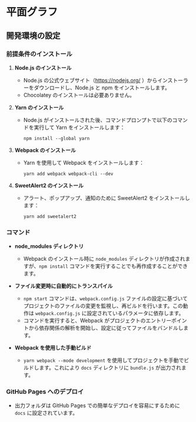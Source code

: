 # 平面グラフ

## 開発環境の設定

### 前提条件のインストール

1. **Node.js のインストール**

   - Node.js の公式ウェブサイト（https://nodejs.org/ ）からインストーラーをダウンロードし、Node.js と npm をインストールします。
   - Chocolatey のインストールは必要ありません。

2. **Yarn のインストール**

   - Node.js がインストールされた後、コマンドプロンプトで以下のコマンドを実行して Yarn をインストールします：
     ```
     npm install --global yarn
     ```

3. **Webpack のインストール**

   - Yarn を使用して Webpack をインストールします：
     ```
     yarn add webpack webpack-cli --dev
     ```

4. **SweetAlert2 のインストール**
   - アラート、ポップアップ、通知のために SweetAlert2 をインストールします：
     ```
     yarn add sweetalert2
     ```

### コマンド

- **node_modules ディレクトリ**

  - Webpack のインストール時に `node_modules` ディレクトリが作成されますが、`npm install` コマンドを実行することでも再作成することができます。

- **ファイル変更時に自動的にトランスパイル**

  - `npm start` コマンドは、`webpack.config.js` ファイルの設定に基づいてプロジェクトのファイルの変更を監視し、再ビルドを行います。この動作は `webpack.config.js` に設定されているパラメータに依存します。
  - コマンドを実行すると、Webpack がプロジェクトのエントリーポイントから依存関係の解析を開始し、設定に従ってファイルをバンドルします。

- **Webpack を使用した手動ビルド**
  - `yarn webpack --mode development` を使用してプロジェクトを手動でビルドします。これにより `docs` ディレクトリに `bundle.js` が出力されます。

### GitHub Pages へのデプロイ

- 出力フォルダは GitHub Pages での簡単なデプロイを容易にするために `docs` に設定されています。
